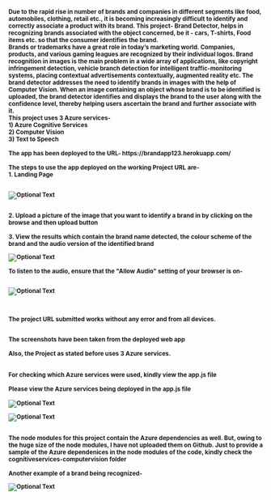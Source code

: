 <strong>
<sub>
Due to the rapid rise in number of brands and companies in different segments like food, automobiles, clothing, retail etc., it is becoming increasingly difficult to identify and correctly associate a product with its brand.  This project- Brand Detector, helps in recognizing brands associated with the object concerned, be it - cars, T-shirts, Food items etc. so that the consumer identifies the brand.<br />
</sub>
<sub>
Brands or trademarks have a great role in today’s marketing world. Companies, products, and various gaming leagues are  recognized by their individual logos. Brand recognition in images is the main problem in a wide array of applications, like copyright infringement detection, vehicle branch detection for intelligent traffic-monitoring systems, placing contextual advertisements contextually, augmented reality etc. The brand detector addresses the need to identify brands in images with the help of Computer Vision. When an image containing an object whose brand is to be identified is uploaded, the brand detector identifies and displays the brand to the user along with the confidence level, thereby helping users ascertain the brand and further associate with it.<br />
</sub>
<sub>
This project uses 3 Azure services-<br />
1) Azure Cognitive Services<br />
2) Computer Vision<br />
3) Text to Speech<br />
<br/>
The app has been deployed to the URL-   https://brandapp123.herokuapp.com/        <br />
<br />The steps to use the app deployed on the working Project URL are-                <br />
  1. Landing Page<br/>
  <br/>
  
  ![Optional Text](../master/Capture1.JPG)

<br/>
  2. Upload a picture of the image that you want to identify a brand in by clicking on the browse and then upload button <br/>
  
<br/>
  3. View the results which contain the brand name detected, the colour scheme of the brand and the audio version of the identified brand
  <br/>
  
![Optional Text](../master/Capture2.JPG)
  
  To listen to the audio, ensure that the "Allow Audio" setting of your browser is on- <br/>
 <br/>
  
  ![Optional Text](../master/Capture3.png)
  
  <br/>
  <br/>
  The project URL submitted works without any error and from all devices. <br/>
  <br/>
  
  The screenshots have been taken from the deployed web app <br/>
  <br/>
  Also, the Project as stated before uses 3 Azure services. <br/>
  <br/>
  <br/>
  For checking which Azure services were used, kindly view the app.js file  <br/>
  <br/>
  Please view the Azure services being deployed in the app.js file <br/>
  <br/>
  ![Optional Text](../master/Capture6.jpg)
  <br/>
  
  
  ![Optional Text](../master/Capture7.jpg)
  
  <br/>
  The node modules for this project contain the Azure dependencies as well. But, owing to the huge size of the node modules, I have not uploaded them on Github.
  Just to provide a sample of the Azure dependenices in the node modules of the code, kindly check the cognitiveservices-computervision folder <br/>
  
  <br/>
  Another example of a brand being recognized-
  <br/>
  
   ![Optional Text](../master/Capture8.JPG)
  
  </sub>
<strong/>
